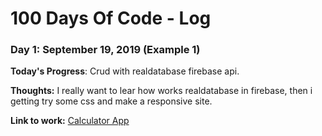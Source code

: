 # 100 Days Of Code - Log

### Day 1: September 19, 2019 (Example 1)

**Today's Progress**: Crud with realdatabase firebase api.

**Thoughts:** I really want to lear how works realdatabase in firebase, then i getting try some css and make a responsive site.

**Link to work:** [Calculator App](http://www.example.com)
